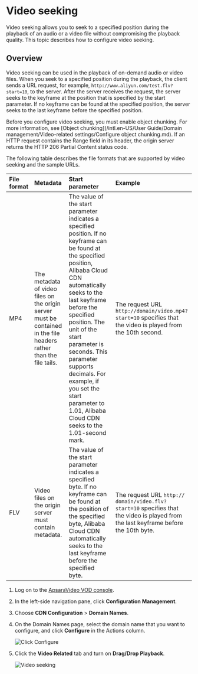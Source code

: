 # Video seeking

Video seeking allows you to seek to a specified position during the playback of an audio or a video file without compromising the playback quality. This topic describes how to configure video seeking.

## Overview

Video seeking can be used in the playback of on-demand audio or video files. When you seek to a specified position during the playback, the client sends a URL request, for example, `http://www.aliyun.com/test.flv?start=10`, to the server. After the server receives the request, the server seeks to the keyframe at the position that is specified by the start parameter. If no keyframe can be found at the specified position, the server seeks to the last keyframe before the specified position.

Before you configure video seeking, you must enable object chunking. For more information, see [Object chunking](/intl.en-US/User Guide/Domain management/Video-related settings/Configure object chunking.md). If an HTTP request contains the Range field in its header, the origin server returns the HTTP 206 Partial Content status code.

The following table describes the file formats that are supported by video seeking and the sample URLs.

|File format|Metadata|Start parameter|Example|
|:----------|:-------|:--------------|:------|
|MP4|The metadata of video files on the origin server must be contained in the file headers rather than the file tails.|The value of the start parameter indicates a specified position. If no keyframe can be found at the specified position, Alibaba Cloud CDN automatically seeks to the last keyframe before the specified position. The unit of the start parameter is seconds. This parameter supports decimals. For example, if you set the start parameter to 1.01, Alibaba Cloud CDN seeks to the 1.01-second mark.|The request URL `http://domain/video.mp4? start=10` specifies that the video is played from the 10th second.|
|FLV|Video files on the origin server must contain metadata.|The value of the start parameter indicates a specified byte. If no keyframe can be found at the position of the specified byte, Alibaba Cloud CDN automatically seeks to the last keyframe before the specified byte.|The request URL `http:// domain/video.flv? start=10` specifies that the video is played from the last keyframe before the 10th byte.|

1.  Log on to the [ApsaraVideo VOD console](https://vod.console.aliyun.com/).

2.  In the left-side navigation pane, click **Configuration Management**.

3.  Choose **CDN Configuration** \> **Domain Names**.

4.  On the Domain Names page, select the domain name that you want to configure, and click **Configure** in the Actions column.

    ![Click Configure](https://static-aliyun-doc.oss-accelerate.aliyuncs.com/assets/img/en-US/2585068061/p180549.png)

5.  Click the **Video Related** tab and turn on **Drag/Drop Playback**.

    ![Video seeking](https://static-aliyun-doc.oss-accelerate.aliyuncs.com/assets/img/en-US/5664888061/p181802.png)



